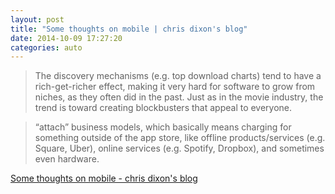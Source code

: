 ```yaml
---
layout: post
title: "Some thoughts on mobile | chris dixon's blog"
date: 2014-10-09 17:27:20
categories: auto
---
```


> The discovery mechanisms (e.g. top download charts) tend to have a rich-get-richer effect, making it very hard for software to grow from niches, as they often did in the past. Just as in the movie industry, the trend is toward creating blockbusters that appeal to everyone.

 <!-- --> 

> “attach” business models, which basically means charging for something outside of the app store, like offline products/services (e.g. Square, Uber), online services (e.g. Spotify, Dropbox), and sometimes even hardware.

 <!-- --> 

[Some thoughts on mobile - chris dixon's blog](http://cdixon.org/2013/06/02/some-thoughts-on-mobile/)